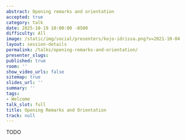```yaml
---
abstract: Opening remarks and orientation
accepted: true
category: talk
date: 2025-10-19 10:00:00 -0500
difficulty: All
image: /static/img/social/presenters/kojo-idrissa.png?v=2021-10-04
layout: session-details
permalink: /talks/opening-remarks-and-orientation/
presenter_slugs:
published: true
room: ''
show_video_urls: false
sitemap: true
slides_url: ''
summary: ''
tags:
- Welcome
talk_slot: full
title: Opening Remarks and Orientation
track: null
---
```


TODO
